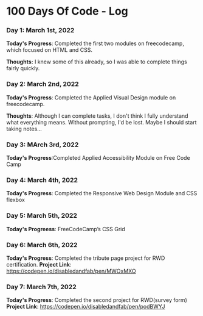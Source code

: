 # 100 Days Of Code - Log

### Day 1: March 1st, 2022 

**Today's Progress**: Completed the first two modules on freecodecamp, which focused on HTML and CSS.

**Thoughts:** I knew some of this already, so I was able to complete things fairly quickly.

### Day 2: March 2nd, 2022
**Today's Progress**: Completed the Applied Visual Design module on freecodecamp.

**Thoughts**: Although I can complete tasks, I don't think I fully understand what everything means. Without prompting, I'd be lost. Maybe I should start taking notes...

### Day 3: MArch 3rd, 2022
**Today's Progress**:Completed Applied Accessibility Module on Free Code Camp

### Day 4: March 4th, 2022 
**Today's Progress**: Completed the Responsive Web Design Module and CSS flexbox

### Day 5: March 5th, 2022
**Today's Progreess**: FreeCodeCamp’s CSS Grid 

### Day 6: March 6th, 2022
**Today's Progress**: Completed the tribute page project for RWD certification.
**Project Link**: https://codepen.io/disabledandfab/pen/MWOxMXO

### Day 7: March 7th, 2022
**Today's Progress**: Completed the second project for RWD(survey form)
**Project Link**: https://codepen.io/disabledandfab/pen/podBWYJ
